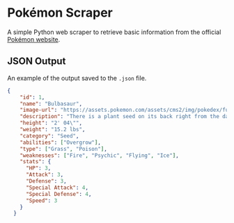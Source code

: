 # Pokémon Scraper
A simple Python web scraper to retrieve basic information from the official [Pokémon website](https://www.pokemon.com/us/pokedex).

## JSON Output
An example of the output saved to the `.json` file.
``` json
{
    "id": 1,
    "name": "Bulbasaur",
    "image-url": "https://assets.pokemon.com/assets/cms2/img/pokedex/full/001.png",
    "description": "There is a plant seed on its back right from the day this Pok\u00e9mon is born. The seed slowly grows larger.",
    "height": "2' 04\"",
    "weight": "15.2 lbs",
    "category": "Seed",
    "abilities": ["Overgrow"],
    "type": ["Grass", "Poison"],
    "weaknesses": ["Fire", "Psychic", "Flying", "Ice"],
    "stats": {
      "HP": 3,
      "Attack": 3,
      "Defense": 3,
      "Special Attack": 4,
      "Special Defense": 4,
      "Speed": 3
    }
  }
```
